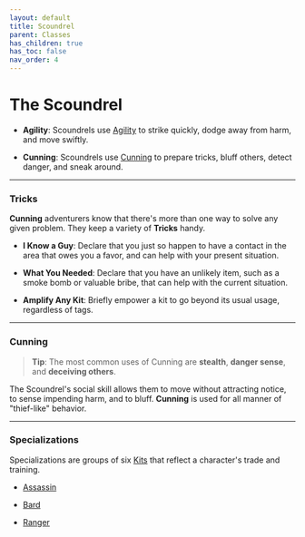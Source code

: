 ```yaml
---
layout: default
title: Scoundrel
parent: Classes
has_children: true
has_toc: false
nav_order: 4
---
```


# The Scoundrel

- **<span style="color: {{ site.scoundrel_color }}">Agility</span>**: Scoundrels use [Agility](../../more/skills/agility.html) to strike quickly, dodge away from harm, and move swiftly.

- **<span style="color: {{ site.scoundrel_color }}">Cunning</span>**: Scoundrels use [Cunning](../../more/skills/cunning.html) to prepare tricks, bluff others, detect danger, and sneak around.

---

### Tricks

**<span style="color: {{ site.scoundrel_color }}">Cunning</span>** adventurers know that there's more than one way to solve any given problem. They keep a variety of **Tricks** handy.

- **I Know a Guy**: Declare that you just so happen to have a contact in the area that owes you a favor, and can help with your present situation.

- **What You Needed**: Declare that you have an unlikely item, such as a smoke bomb or valuable bribe, that can help with the current situation.

- **Amplify Any Kit**: Briefly empower a kit to go beyond its usual usage, regardless of tags.

---

### Cunning

> **Tip**: The most common uses of Cunning are **stealth**, **danger sense**, and **deceiving others**.

The Scoundrel's social skill allows them to move without attracting notice, to sense impending harm, and to bluff. **<span style="color: {{ site.scoundrel_color }}">Cunning</span>** is used for all manner of "thief-like" behavior.

---

### Specializations

Specializations are groups of six [Kits](../../gameplay/kits.html) that reflect a character's trade and training. 

* [Assassin](../../more/specializations/assassin.html)

* [Bard](../../more/specializations/bard.html)

* [Ranger](../../more/specializations/ranger.html)
